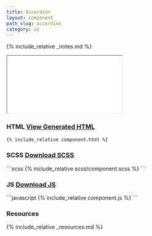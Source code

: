 ```yaml
---
title: Accordion
layout: component
path_slug: accordion
category: ui
---
```


{% include_relative _notes.md %}

<iframe class="medium" src="{{ site.baseurl }}/component/{{ page.path_slug }}/example.html"></iframe>

<h3>HTML <a href="component.html" target="_blank">View Generated HTML</a></h3>

```html
{% include_relative component.html %}
```
<h3>SCSS <a href="scss/component.scss" target="_blank">Download SCSS</a></h3>
```scss
{% include_relative scss/component.scss %}
```

<h3>JS <a href="component.js" target="_blank">Download JS</a></h3>
```javascript
{% include_relative component.js %}
```

<h3>Resources</h3>

{% include_relative _resources.md %}
